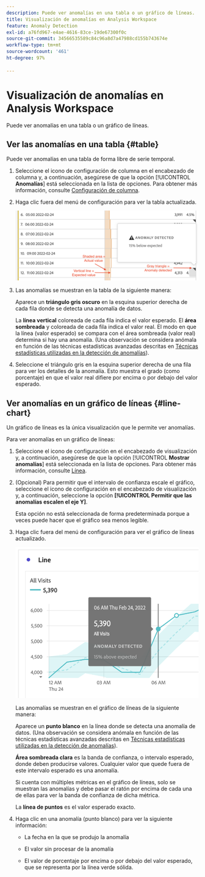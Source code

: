 ```yaml
---
description: Puede ver anomalías en una tabla o un gráfico de líneas.
title: Visualización de anomalías en Analysis Workspace
feature: Anomaly Detection
exl-id: a76fd967-e4ae-4616-83ce-19de67300f0c
source-git-commit: 34566535589c84c96a8d7a47988cd155b743674e
workflow-type: tm+mt
source-wordcount: '461'
ht-degree: 97%

---
```


# Visualización de anomalías en Analysis Workspace

Puede ver anomalías en una tabla o un gráfico de líneas.

## Ver las anomalías en una tabla {#table}

Puede ver anomalías en una tabla de forma libre de serie temporal.

1. Seleccione el icono de configuración de columna en el encabezado de columna y, a continuación, asegúrese de que la opción [!UICONTROL **Anomalías**] está seleccionada en la lista de opciones. Para obtener más información, consulte [Configuración de columna](/help/analysis-workspace/visualizations/freeform-table/column-row-settings/column-settings.md).

1. Haga clic fuera del menú de configuración para ver la tabla actualizada.

   ![](assets/anomaly_detected.png)

1. Las anomalías se muestran en la tabla de la siguiente manera:

   Aparece un **triángulo gris oscuro** en la esquina superior derecha de cada fila donde se detecta una anomalía de datos.

   La **línea vertical** coloreada de cada fila indica el valor esperado. El **área sombreada** y coloreada de cada fila indica el valor real. El modo en que la línea (valor esperado) se compara con el área sombreada (valor real) determina si hay una anomalía. (Una observación se considera anómala en función de las técnicas estadísticas avanzadas descritas en [Técnicas estadísticas utilizadas en la detección de anomalías](/help/analysis-workspace/virtual-analyst/c-anomaly-detection/statistics-anomaly-detection.md)).

1. Seleccione el triángulo gris en la esquina superior derecha de una fila para ver los detalles de la anomalía. Esto muestra el grado (como porcentaje) en que el valor real difiere por encima o por debajo del valor esperado.

## Ver anomalías en un gráfico de líneas {#line-chart}

Un gráfico de líneas es la única visualización que le permite ver anomalías.

Para ver anomalías en un gráfico de líneas:

1. Seleccione el icono de configuración en el encabezado de visualización y, a continuación, asegúrese de que la opción [!UICONTROL **Mostrar anomalías**] está seleccionada en la lista de opciones. Para obtener más información, consulte [Línea](/help/analysis-workspace/visualizations/line.md).

1. (Opcional) Para permitir que el intervalo de confianza escale el gráfico, seleccione el icono de configuración en el encabezado de visualización y, a continuación, seleccione la opción **[!UICONTROL Permitir que las anomalías escalen el eje Y]**.

   Esta opción no está seleccionada de forma predeterminada porque a veces puede hacer que el gráfico sea menos legible.

1. Haga clic fuera del menú de configuración para ver el gráfico de líneas actualizado.

   ![](assets/anomaly_linechart.png)

   Las anomalías se muestran en el gráfico de líneas de la siguiente manera:

   Aparece un **punto blanco** en la línea donde se detecta una anomalía de datos. (Una observación se considera anómala en función de las técnicas estadísticas avanzadas descritas en [Técnicas estadísticas utilizadas en la detección de anomalías](/help/analysis-workspace/virtual-analyst/c-anomaly-detection/statistics-anomaly-detection.md)).

   **Área sombreada clara** es la banda de confianza, o intervalo esperado, donde deben producirse valores. Cualquier valor que quede fuera de este intervalo esperado es una anomalía.

   Si cuenta con múltiples métricas en el gráfico de líneas, solo se muestran las anomalías y debe pasar el ratón por encima de cada una de ellas para ver la banda de confianza de dicha métrica.

   La **línea de puntos** es el valor esperado exacto.

1. Haga clic en una anomalía (punto blanco) para ver la siguiente información:

   * La fecha en la que se produjo la anomalía

   * El valor sin procesar de la anomalía

   * El valor de porcentaje por encima o por debajo del valor esperado, que se representa por la línea verde sólida.

